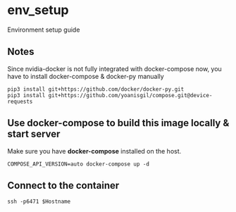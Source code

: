 # env_setup

Environment setup guide


## Notes

Since nvidia-docker is not fully integrated with docker-compose now, you have to install docker-compose & docker-py manually

```shell
pip3 install git+https://github.com/docker/docker-py.git
pip3 install git+https://github.com/yoanisgil/compose.git@device-requests
```

## Use docker-compose to build this image locally & start server

Make sure you have **docker-compose** installed on the host.

```shell
COMPOSE_API_VERSION=auto docker-compose up -d
```

## Connect to the container

```shell
ssh -p6471 $Hostname
```
